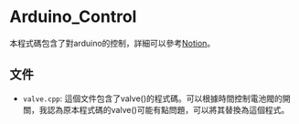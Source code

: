 # Arduino_Control

本程式碼包含了對arduino的控制，詳細可以參考[Notion](https://www.notion.so/Arduino-trace-code-697287b039d5439dbd13ebdabb0b6dad#9cbff0aa142a460b8e604e2f174582f1)。

## 文件

- `valve.cpp`: 這個文件包含了valve()的程式碼。可以根據時間控制電池閥的開關，我認為原本程式碼的valve()可能有點問題，可以將其替換為這個程式。





